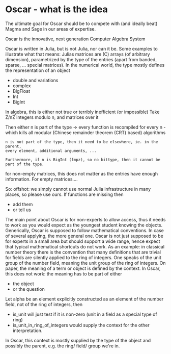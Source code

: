 # Oscar - what is the idea

The ultimate goal for Oscar should be to compete with (and ideally beat) Magma and Sage in our areas of
expertise.

Oscar is the innovative, next generation Computer Algebra System

Oscar is written in Julia, but is not Julia, nor can it be. 
 Some examples to illustrate what that means:
  Julias matrices are (C) arrays (of arbitrary dimension), parametrized by
  the type of the entries (apart from banded, sparse, ... special matrices).
  In the numerical world, the type mostly defines the representation of an object
  - double and variations
  - complex
  - BigFloat
  - Int
  - BigInt

  In algebra, this is either not true or terribly inefficient (or impossible)
  Take
    Z/nZ integers modulo n, and matrices over it
   
   Then either
    n is part of the type -> every function is recompiled for every n - which kills
    all modular (Chinese remainder theorem  (CRT) based) algorithms

    n is not part of the type, then it need to be elsewhere, ie. in the parent,
    every element, additional arguments, ...

    Furthermore, if n is BigInt (fmpz), so no bittype, then it cannot be part of the type.

  for non-empty matrices, this does not matter as the entries have enough information. For
  empty matrices....

  So: offshot: we simply cannot use normal Julia infrastructure in many places, so please
  use ours. If functions are missing then
  - add them
  - or tell us

The main point about Oscar is for non-experts to allow access, thus it needs to
work as you would expect as the youngest student knowing the objects. Generically, 
Oscar is supposed to follow mathematical conventions. In case of several applying,
the more general one. Oscar is not just supposed to be for experts in a small area
but should support a wide range, hence expect that typical mathematical shortcuts
do not work.
As an example: in classical number theory there is the convention that many definitions
that are trivial for fields are silently applied to the ring of integers. One
speaks of the unit group of the number field, meaning the unit group of the ring
of integers. On paper, the meaning of a term or object is defined by the context. In 
Oscar, this does not work: the meaning has to be part of either
 - the object
 - or the question

  Let alpha be an element explicitly constructed as an element of the number field,
  not of the ring of integers, then

   - is_unit will just test if it is non-zero (unit in a field as a special type of ring)
   - is_unit_in_ring_of_integers would supply the context for the other interpretation.

  In Oscar, this context is mostly supplied by the type of the object and possibly the
  parent, e.g. the ring/ field/ group we're in.

